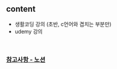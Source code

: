## content
- 생활코딩 강의 (초반, c언어와 겹치는 부분만)
- udemy 강의
</br>

### [참고사항 - 노션](https://www.notion.so/1baa9a2eb95b449dae0b2a8aebeb9b15?v=35c74fdd8bc0412eae0fc2f7327e503b)

